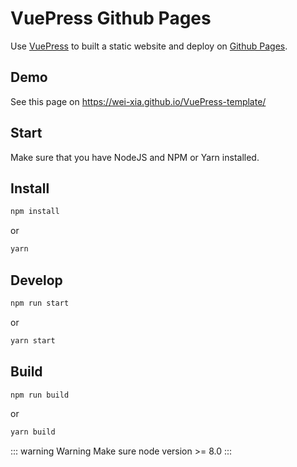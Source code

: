 # VuePress Github Pages

Use [VuePress](https://vuepress.vuejs.org/) to built a static website and deploy on [Github Pages](https://pages.github.com/).

## Demo

See this page on https://wei-xia.github.io/VuePress-template/

## Start

Make sure that you have NodeJS and NPM or Yarn installed.

## Install

```sh
npm install
```

or

```sh
yarn
```

## Develop

```sh
npm run start
```

or

```sh
yarn start
```

## Build

```sh
npm run build
```

or

```sh
yarn build
```

::: warning Warning
Make sure node version >= 8.0
:::
